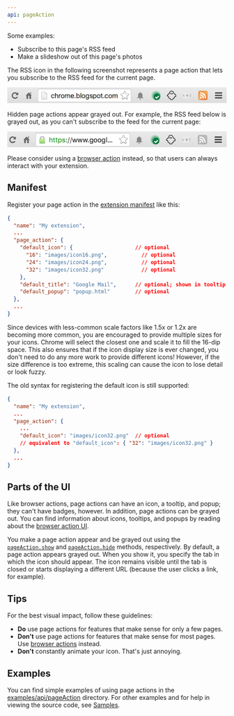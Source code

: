```yaml
---
api: pageAction
---
```


Some examples:

- Subscribe to this page's RSS feed
- Make a slideshow out of this page's photos

The RSS icon in the following screenshot represents a page action that lets you subscribe to the RSS
feed for the current page.

![](page_action.png)

Hidden page actions appear grayed out. For example, the RSS feed below is grayed out, as you can't
subscribe to the feed for the current page:

![](page_action_grey.png)

Please consider using a [browser action][1] instead, so that users can always interact with your
extension.

## Manifest

Register your page action in the [extension manifest][2] like this:

```json
{
  "name": "My extension",
  ...
  "page_action": {
    "default_icon": {                    // optional
      "16": "images/icon16.png",           // optional
      "24": "images/icon24.png",           // optional
      "32": "images/icon32.png"            // optional
    },
    "default_title": "Google Mail",      // optional; shown in tooltip
    "default_popup": "popup.html"        // optional
  },
  ...
}
```

Since devices with less-common scale factors like 1.5x or 1.2x are becoming more common, you are
encouraged to provide multiple sizes for your icons. Chrome will select the closest one and scale it
to fill the 16-dip space. This also ensures that if the icon display size is ever changed, you don't
need to do any more work to provide different icons! However, if the size difference is too extreme,
this scaling can cause the icon to lose detail or look fuzzy.

The old syntax for registering the default icon is still supported:

```json
{
  "name": "My extension",
  ...
  "page_action": {
    ...
    "default_icon": "images/icon32.png"  // optional
    // equivalent to "default_icon": { "32": "images/icon32.png" }
  },
  ...
}
```

## Parts of the UI

Like browser actions, page actions can have an icon, a tooltip, and popup; they can't have badges,
however. In addition, page actions can be grayed out. You can find information about icons,
tooltips, and popups by reading about the [browser action UI][3].

You make a page action appear and be grayed out using the [`pageAction.show`][4] and
[`pageAction.hide`][5] methods, respectively. By default, a page action appears grayed out. When you
show it, you specify the tab in which the icon should appear. The icon remains visible until the tab
is closed or starts displaying a different URL (because the user clicks a link, for example).

## Tips

For the best visual impact, follow these guidelines:

- **Do** use page actions for features that make sense for only a few pages.
- **Don't** use page actions for features that make sense for most pages. Use [browser actions][6]
  instead.
- **Don't** constantly animate your icon. That's just annoying.

## Examples

You can find simple examples of using page actions in the [examples/api/pageAction][7] directory.
For other examples and for help in viewing the source code, see [Samples][8].

[1]: /docs/extensions/browserAction
[2]: /docs/extensions/mv2/tabs
[3]: /docs/extensions/browserAction#ui
[4]: #method-show
[5]: #method-hide
[6]: /docs/extensions/browserAction
[7]:
  https://chromium.googlesource.com/chromium/src/+/master/chrome/common/extensions/docs/examples/api/pageAction/
[8]: /docs/extensions/mv2/samples
